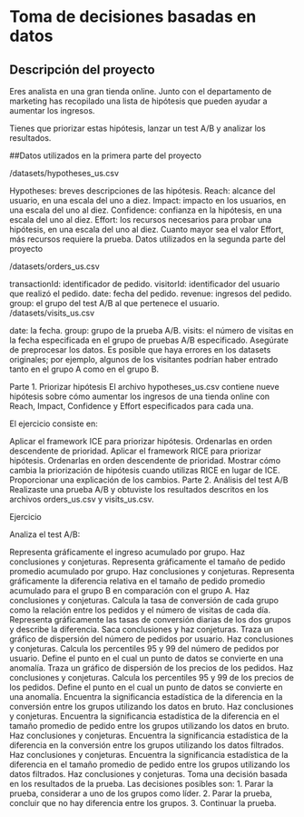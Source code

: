# Toma de decisiones basadas en datos

## Descripción del proyecto
Eres analista en una gran tienda online. Junto con el departamento de marketing has recopilado una lista de hipótesis que pueden ayudar a aumentar los ingresos.

Tienes que priorizar estas hipótesis, lanzar un test A/B y analizar los resultados.


##Datos utilizados en la primera parte del proyecto

/datasets/hypotheses_us.csv

Hypotheses: breves descripciones de las hipótesis.
Reach: alcance del usuario, en una escala del uno a diez.
Impact: impacto en los usuarios, en una escala del uno al diez.
Confidence: confianza en la hipótesis, en una escala del uno al diez.
Effort: los recursos necesarios para probar una hipótesis, en una escala del uno al diez. Cuanto mayor sea el valor Effort, más recursos requiere la prueba.
Datos utilizados en la segunda parte del proyecto

/datasets/orders_us.csv

transactionId: identificador de pedido.
visitorId: identificador del usuario que realizó el pedido.
date: fecha del pedido.
revenue: ingresos del pedido.
group: el grupo del test A/B al que pertenece el usuario.
/datasets/visits_us.csv

date: la fecha.
group: grupo de la prueba A/B.
visits: el número de visitas en la fecha especificada en el grupo de pruebas A/B especificado.
Asegúrate de preprocesar los datos. Es posible que haya errores en los datasets originales; por ejemplo, algunos de los visitantes podrían haber entrado tanto en el grupo A como en el grupo B.

Parte 1. Priorizar hipótesis
El archivo hypotheses_us.csv contiene nueve hipótesis sobre cómo aumentar los ingresos de una tienda online con Reach, Impact, Confidence y Effort especificados para cada una.

El ejercicio consiste en:

Aplicar el framework ICE para priorizar hipótesis. Ordenarlas en orden descendente de prioridad.
Aplicar el framework RICE para priorizar hipótesis. Ordenarlas en orden descendente de prioridad.
Mostrar cómo cambia la priorización de hipótesis cuando utilizas RICE en lugar de ICE. Proporcionar una explicación de los cambios.
Parte 2. Análisis del test A/B
Realizaste una prueba A/B y obtuviste los resultados descritos en los archivos orders_us.csv y visits_us.csv.

Ejercicio

Analiza el test A/B:

Representa gráficamente el ingreso acumulado por grupo. Haz conclusiones y conjeturas.
Representa gráficamente el tamaño de pedido promedio acumulado por grupo. Haz conclusiones y conjeturas.
Representa gráficamente la diferencia relativa en el tamaño de pedido promedio acumulado para el grupo B en comparación con el grupo A. Haz conclusiones y conjeturas.
Calcula la tasa de conversión de cada grupo como la relación entre los pedidos y el número de visitas de cada día. Representa gráficamente las tasas de conversión diarias de los dos grupos y describe la diferencia. Saca conclusiones y haz conjeturas.
Traza un gráfico de dispersión del número de pedidos por usuario. Haz conclusiones y conjeturas.
Calcula los percentiles 95 y 99 del número de pedidos por usuario. Define el punto en el cual un punto de datos se convierte en una anomalía.
Traza un gráfico de dispersión de los precios de los pedidos. Haz conclusiones y conjeturas.
Calcula los percentiles 95 y 99 de los precios de los pedidos. Define el punto en el cual un punto de datos se convierte en una anomalía.
Encuentra la significancia estadística de la diferencia en la conversión entre los grupos utilizando los datos en bruto. Haz conclusiones y conjeturas.
Encuentra la significancia estadística de la diferencia en el tamaño promedio de pedido entre los grupos utilizando los datos en bruto. Haz conclusiones y conjeturas.
Encuentra la significancia estadística de la diferencia en la conversión entre los grupos utilizando los datos filtrados. Haz conclusiones y conjeturas.
Encuentra la significancia estadística de la diferencia en el tamaño promedio de pedido entre los grupos utilizando los datos filtrados. Haz conclusiones y conjeturas.
Toma una decisión basada en los resultados de la prueba. Las decisiones posibles son: 1. Parar la prueba, considerar a uno de los grupos como líder. 2. Parar la prueba, concluir que no hay diferencia entre los grupos. 3. Continuar la prueba.
